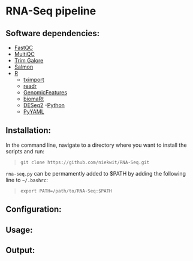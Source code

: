 # RNA-Seq pipeline

## Software dependencies:
- [FastQC](https://www.bioinformatics.babraham.ac.uk/projects/fastqc/)
- [MultiQC](https://multiqc.info/)
- [Trim Galore](https://www.bioinformatics.babraham.ac.uk/projects/trim_galore/)
- [Salmon](https://salmon.readthedocs.io/en/latest/salmon.html)
- [R](https://www.r-project.org/)
	- [tximport](https://bioconductor.org/packages/release/bioc/html/tximport.html)
	- [readr](https://www.rdocumentation.org/packages/readr/versions/1.3.1)
	- [GenomicFeatures](https://www.bioconductor.org/packages/release/bioc/html/GenomicFeatures.html)
	- [biomaRt](https://bioconductor.org/packages/release/bioc/html/biomaRt.html)
	- [DESeq2](https://bioconductor.org/packages/release/bioc/html/DESeq2.html)
-[Python](https://www.python.org/)
	- [PyYAML](https://python.land/data-processing/python-yaml)


## Installation:
In the command line, navigate to a directory where you want to install the scripts and run:
> `git clone https://github.com/niekwit/RNA-Seq.git`

`rna-seq.py` can be permamently added to $PATH by adding the following line to `~/.bashrc`:
> `export PATH=/path/to/RNA-Seq:$PATH`


## Configuration:

## Usage:

## Output:
